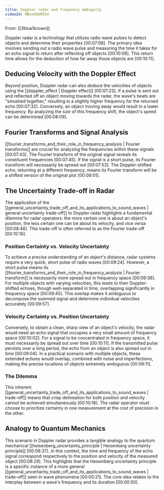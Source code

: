 ```yaml
---
title: Doppler radar and frequency ambiguity
videoId: MBnnXbOM5S4
---
```


From: [[3blue1brown]] <br/> 

Doppler radar is a technology that utilizes radio wave pulses to detect objects and determine their properties <a class="yt-timestamp" data-t="00:07:08">[00:07:08]</a>. The primary idea involves sending out a radio wave pulse and measuring the time it takes for an echo signal to return after reflecting off objects <a class="yt-timestamp" data-t="00:10:08">[00:10:08]</a>. This return time allows for the deduction of how far away those objects are <a class="yt-timestamp" data-t="00:10:11">[00:10:11]</a>.

## Deducing Velocity with the Doppler Effect

Beyond position, Doppler radar can also deduce the velocities of objects using the [[doppler_effect | Doppler effect]] <a class="yt-timestamp" data-t="00:07:23">[00:07:23]</a>. If a pulse is sent out and reflected off an object moving towards the radar, the wave's beats are "smushed together," resulting in a slightly higher frequency for the returned echo <a class="yt-timestamp" data-t="00:07:32">[00:07:32]</a>. Conversely, an object moving away would result in a lower frequency. By analyzing the size of this frequency shift, the object's speed can be determined <a class="yt-timestamp" data-t="00:08:09">[00:08:09]</a>.

## Fourier Transforms and Signal Analysis
[[fourier_transforms_and_their_role_in_frequency_analysis | Fourier transforms]] are crucial for analyzing the frequencies within these signals <a class="yt-timestamp" data-t="00:07:43">[00:07:43]</a>. The Fourier transform of the original signal reveals its constituent frequencies <a class="yt-timestamp" data-t="00:07:45">[00:07:45]</a>. If the signal is a short pulse, its Fourier transform will necessarily be spread out <a class="yt-timestamp" data-t="00:07:53">[00:07:53]</a>. The Doppler-shifted echo, returning at a different frequency, means its Fourier transform will be a shifted version of the original plot <a class="yt-timestamp" data-t="00:08:01">[00:08:01]</a>.

## The Uncertainty Trade-off in Radar

The application of the [[general_uncertainty_trade_off_and_its_applications_to_sound_waves | general uncertainty trade-off]] to Doppler radar highlights a fundamental dilemma for radar operators: the more certain one is about an object's position, the less certain one can be about its velocity, and vice versa <a class="yt-timestamp" data-t="00:08:48">[00:08:48]</a>. This trade-off is often referred to as the Fourier trade-off <a class="yt-timestamp" data-t="00:10:16">[00:10:16]</a>.

### Position Certainty vs. Velocity Uncertainty
To achieve a precise understanding of an object's distance, radar systems require a very quick, short pulse of radio waves <a class="yt-timestamp" data-t="00:09:24">[00:09:24]</a>. However, a short pulse means its [[fourier_transforms_and_their_role_in_frequency_analysis | Fourier transform]] is necessarily more spread out in frequency space <a class="yt-timestamp" data-t="00:09:38">[00:09:38]</a>. For multiple objects with varying velocities, this leads to their Doppler-shifted echoes, though well-separated in time, overlapping significantly in frequency space <a class="yt-timestamp" data-t="00:09:45">[00:09:45]</a>. This overlap makes it ambiguous to decompose the summed signal and determine individual velocities accurately <a class="yt-timestamp" data-t="00:09:57">[00:09:57]</a>.

### Velocity Certainty vs. Position Uncertainty
Conversely, to obtain a clean, sharp view of an object's velocity, the radar would need an echo signal that occupies a very small amount of frequency space <a class="yt-timestamp" data-t="00:10:02">[00:10:02]</a>. For a signal to be concentrated in frequency space, it must necessarily be spread out over time <a class="yt-timestamp" data-t="00:10:11">[00:10:11]</a>. If the transmitted pulse persists over a long period, the echo from an object is also spread out in time <a class="yt-timestamp" data-t="00:09:04">[00:09:04]</a>. In a practical scenario with multiple objects, these extended echoes would overlap, combined with noise and imperfections, making the precise locations of objects extremely ambiguous <a class="yt-timestamp" data-t="00:09:11">[00:09:11]</a>.

### The Dilemma
This inherent [[general_uncertainty_trade_off_and_its_applications_to_sound_waves | trade-off]] means that crisp delineation for both position and velocity cannot be achieved simultaneously <a class="yt-timestamp" data-t="00:10:18">[00:10:18]</a>. The radar operator must choose to prioritize certainty in one measurement at the cost of precision in the other.

## Analogy to Quantum Mechanics
This scenario in Doppler radar provides a tangible analogy to the quantum mechanical [[heisenberg_uncertainty_principle | Heisenberg uncertainty principle]] <a class="yt-timestamp" data-t="00:08:37">[00:08:37]</a>. In this context, the time and frequency of the echo signal correspond respectively to the position and velocity of the measured object <a class="yt-timestamp" data-t="00:08:29">[00:08:29]</a>. This highlights that the Heisenberg uncertainty principle is a specific instance of a more general [[general_uncertainty_trade_off_and_its_applications_to_sound_waves | trade-off]] seen in wave phenomena <a class="yt-timestamp" data-t="00:00:21">[00:00:21]</a>. The core idea relates to the interplay between a wave's frequency and its duration <a class="yt-timestamp" data-t="00:00:50">[00:00:50]</a>.